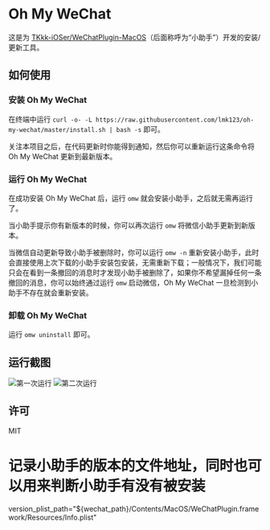 # Oh My WeChat

这是为 [TKkk-iOSer/WeChatPlugin-MacOS](https://github.com/TKkk-iOSer/WeChatPlugin-MacOS)（后面称呼为“小助手”）开发的安装/更新工具。

## 如何使用

### 安装 Oh My WeChat

在终端中运行 `curl -o- -L https://raw.githubusercontent.com/lmk123/oh-my-wechat/master/install.sh | bash -s` 即可。

关注本项目之后，在代码更新时你能得到通知，然后你可以重新运行这条命令将 Oh My WeChat 更新到最新版本。

### 运行 Oh My WeChat

在成功安装 Oh My WeChat 后，运行 `omw` 就会安装小助手，之后就无需再运行了。

当小助手提示你有新版本的时候，你可以再次运行 `omw` 将微信小助手更新到新版本。

当微信自动更新导致小助手被删除时，你可以运行 `omw -n` 重新安装小助手，此时会直接使用上次下载的小助手安装包安装，无需重新下载；一般情况下，我们可能只会在看到一条撤回的消息时才发现小助手被删除了，如果你不希望漏掉任何一条撤回的消息，你可以始终通过运行 `omw` 启动微信，Oh My WeChat 一旦检测到小助手不存在就会重新安装。

### 卸载 Oh My WeChat

运行 `omw uninstall` 即可。

## 运行截图

![第一次运行](https://user-images.githubusercontent.com/5035625/40317415-fe3b55b2-5d53-11e8-8649-cf50fb4d4fef.png)
![第二次运行](https://user-images.githubusercontent.com/5035625/40317468-28c083a2-5d54-11e8-8c78-640f1e4e42a5.png)

## 许可

MIT


# 记录小助手的版本的文件地址，同时也可以用来判断小助手有没有被安装
version_plist_path="${wechat_path}/Contents/MacOS/WeChatPlugin.framework/Resources/Info.plist"

